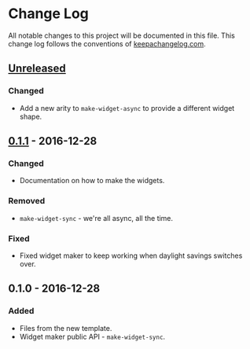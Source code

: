 # Change Log
All notable changes to this project will be documented in this file. This change log follows the conventions of [keepachangelog.com](http://keepachangelog.com/).

## [Unreleased]
### Changed
- Add a new arity to `make-widget-async` to provide a different widget shape.

## [0.1.1] - 2016-12-28
### Changed
- Documentation on how to make the widgets.

### Removed
- `make-widget-sync` - we're all async, all the time.

### Fixed
- Fixed widget maker to keep working when daylight savings switches over.

## 0.1.0 - 2016-12-28
### Added
- Files from the new template.
- Widget maker public API - `make-widget-sync`.

[Unreleased]: https://github.com/your-name/garden-component/compare/0.1.1...HEAD
[0.1.1]: https://github.com/your-name/garden-component/compare/0.1.0...0.1.1
